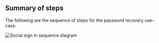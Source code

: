 ## Summary of steps

The following are the sequence of steps for the password recovery use-case.

<div class="common-image-format">

![Social sign in sequence diagram](/img/oie-embedded-sdk/oie-embedded-sdk-use-case-pwd-recovery.png
 "Social sign in sequence diagram")

</div>
